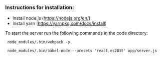 ### Instructions for installation:
 - Install node.js (https://nodejs.org/en/)
 - Install yarn (https://yarnpkg.com/docs/install)

 To start the server run the following commands in the code directory:

```
 node_modules/.bin/webpack -p

 node_modules/.bin/babel-node --presets 'react,es2015' app/server.js
```

